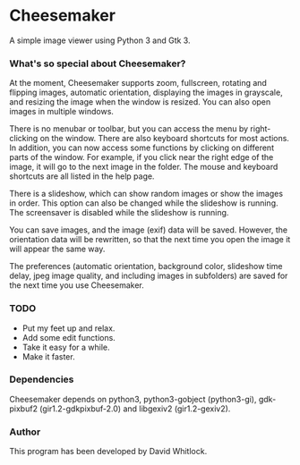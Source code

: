 # Cheesemaker

A simple image viewer using Python 3 and Gtk 3.

### What's so special about Cheesemaker?

At the moment, Cheesemaker supports zoom, fullscreen, rotating and flipping images, automatic orientation, displaying the images in grayscale, and resizing the image when the window is resized. You can also open images in multiple windows.

There is no menubar or toolbar, but you can access the menu by right-clicking on the window. There are also keyboard shortcuts for most actions. In addition, you can now access some functions by clicking on different parts of the window. For example, if you click near the right edge of the image, it will go to the next image in the folder. The mouse and keyboard shortcuts are all listed in the help page.

There is a slideshow, which can show random images or show the images in order. This option can also be changed while the slideshow is running. The screensaver is disabled while the slideshow is running.

You can save images, and the image (exif) data will be saved. However, the orientation data will be rewritten, so that the next time you open the image it will appear the same way.

The preferences (automatic orientation, background color, slideshow time delay, jpeg image quality, and including images in subfolders) are saved for the next time you use Cheesemaker.

### TODO

* Put my feet up and relax.
* Add some edit functions.
* Take it easy for a while.
* Make it faster.

### Dependencies

Cheesemaker depends on python3, python3-gobject (python3-gi), gdk-pixbuf2 (gir1.2-gdkpixbuf-2.0) and libgexiv2 (gir1.2-gexiv2).

### Author

This program has been developed by David Whitlock.
